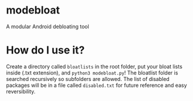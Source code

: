 # modebloat
A modular Android debloating tool

# How do I use it?
Create a directory called `bloatlists` in the root folder, put your bloat lists inside (.txt extension), and `python3 modebloat.py`! The bloatlist folder is searched recursively so subfolders are allowed. The list of disabled packages will be in a file called `disabled.txt` for future reference and easy reversibility.
